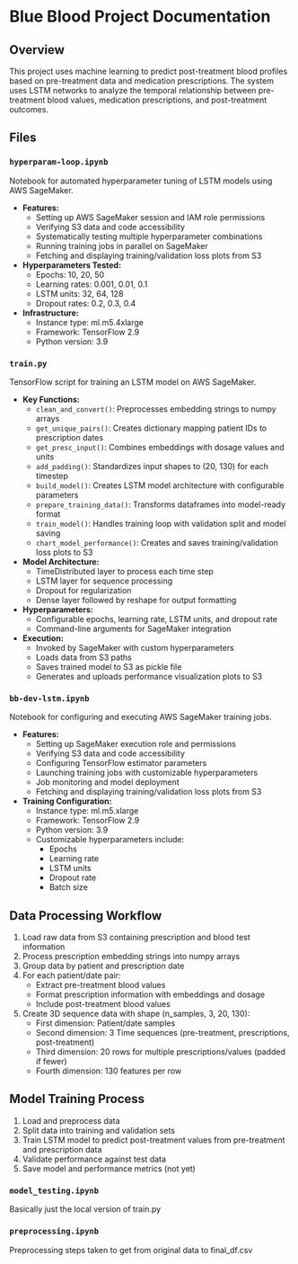 # Blue Blood Project Documentation

## Overview
This project uses machine learning to predict post-treatment blood profiles based on pre-treatment data and medication prescriptions. The system uses LSTM networks to analyze the temporal relationship between pre-treatment blood values, medication prescriptions, and post-treatment outcomes.

## Files

### `hyperparam-loop.ipynb`
Notebook for automated hyperparameter tuning of LSTM models using AWS SageMaker.
- **Features:**
  - Setting up AWS SageMaker session and IAM role permissions
  - Verifying S3 data and code accessibility
  - Systematically testing multiple hyperparameter combinations
  - Running training jobs in parallel on SageMaker
  - Fetching and displaying training/validation loss plots from S3
- **Hyperparameters Tested:**
  - Epochs: 10, 20, 50
  - Learning rates: 0.001, 0.01, 0.1
  - LSTM units: 32, 64, 128
  - Dropout rates: 0.2, 0.3, 0.4
- **Infrastructure:**
  - Instance type: ml.m5.4xlarge
  - Framework: TensorFlow 2.9
  - Python version: 3.9

### `train.py`
TensorFlow script for training an LSTM model on AWS SageMaker.
- **Key Functions:**
  - `clean_and_convert()`: Preprocesses embedding strings to numpy arrays
  - `get_unique_pairs()`: Creates dictionary mapping patient IDs to prescription dates
  - `get_presc_input()`: Combines embeddings with dosage values and units
  - `add_padding()`: Standardizes input shapes to (20, 130) for each timestep
  - `build_model()`: Creates LSTM model architecture with configurable parameters
  - `prepare_training_data()`: Transforms dataframes into model-ready format
  - `train_model()`: Handles training loop with validation split and model saving
  - `chart_model_performance()`: Creates and saves training/validation loss plots to S3
- **Model Architecture:**
  - TimeDistributed layer to process each time step
  - LSTM layer for sequence processing
  - Dropout for regularization
  - Dense layer followed by reshape for output formatting
- **Hyperparameters:**
  - Configurable epochs, learning rate, LSTM units, and dropout rate
  - Command-line arguments for SageMaker integration
- **Execution:** 
  - Invoked by SageMaker with custom hyperparameters
  - Loads data from S3 paths
  - Saves trained model to S3 as pickle file
  - Generates and uploads performance visualization plots to S3

### `bb-dev-lstm.ipynb`
Notebook for configuring and executing AWS SageMaker training jobs. 
- **Features:**
  - Setting up SageMaker execution role and permissions
  - Verifying S3 data and code accessibility
  - Configuring TensorFlow estimator parameters
  - Launching training jobs with customizable hyperparameters
  - Job monitoring and model deployment
  - Fetching and displaying training/validation loss plots from S3
- **Training Configuration:**
  - Instance type: ml.m5.xlarge
  - Framework: TensorFlow 2.9
  - Python version: 3.9
  - Customizable hyperparameters include:
    - Epochs
    - Learning rate
    - LSTM units
    - Dropout rate
    - Batch size

## Data Processing Workflow
1. Load raw data from S3 containing prescription and blood test information
2. Process prescription embedding strings into numpy arrays
3. Group data by patient and prescription date
4. For each patient/date pair:
   - Extract pre-treatment blood values
   - Format prescription information with embeddings and dosage
   - Include post-treatment blood values
5. Create 3D sequence data with shape (n_samples, 3, 20, 130):
   - First dimension: Patient/date samples
   - Second dimension: 3 Time sequences (pre-treatment, prescriptions, post-treatment)
   - Third dimension: 20 rows for multiple prescriptions/values (padded if fewer)
   - Fourth dimension: 130 features per row

## Model Training Process
1. Load and preprocess data
2. Split data into training and validation sets
3. Train LSTM model to predict post-treatment values from pre-treatment and prescription data
4. Validate performance against test data
5. Save model and performance metrics (not yet)

### `model_testing.ipynb`
Basically just the local version of train.py

### `preprocessing.ipynb`
Preprocessing steps taken to get from original data to final_df.csv